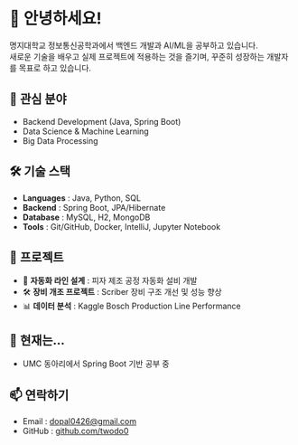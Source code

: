 # 👋 안녕하세요!

명지대학교 정보통신공학과에서 백엔드 개발과 AI/ML을 공부하고 있습니다.  
새로운 기술을 배우고 실제 프로젝트에 적용하는 것을 즐기며, 꾸준히 성장하는 개발자를 목표로 하고 있습니다.

## 🚀 관심 분야
- Backend Development (Java, Spring Boot)
- Data Science & Machine Learning
- Big Data Processing

## 🛠 기술 스택
- **Languages** : Java, Python, SQL
- **Backend** : Spring Boot, JPA/Hibernate
- **Database** : MySQL, H2, MongoDB
- **Tools** : Git/GitHub, Docker, IntelliJ, Jupyter Notebook

## 📌 프로젝트
- 🍕 **자동화 라인 설계** : 피자 제조 공정 자동화 설비 개발
- 🛠 **장비 개조 프로젝트** : Scriber 장비 구조 개선 및 성능 향상
- 📊 **데이터 분석** : Kaggle Bosch Production Line Performance

## 🌱 현재는...
- UMC 동아리에서 Spring Boot 기반 공부 중
## 📫 연락하기
- Email : dopal0426@gmail.com
- GitHub : [github.com/twodo0](https://github.com/twodo0)
